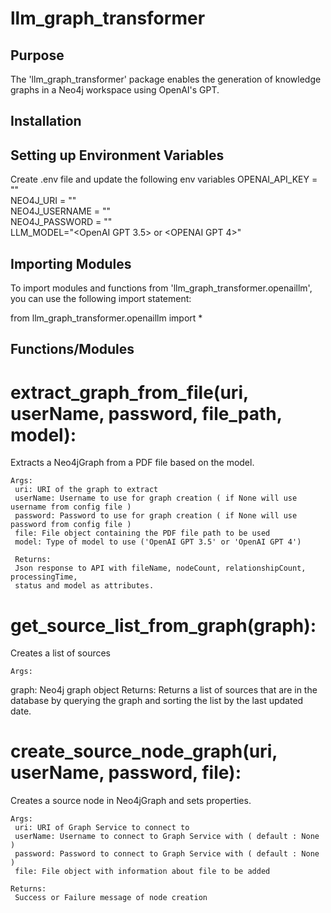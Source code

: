 # llm_graph_transformer

## Purpose
The 'llm_graph_transformer' package enables the generation of knowledge graphs in a Neo4j workspace using OpenAI's GPT.

## Installation

## Setting up Environment Variables
Create .env file and update the following env variables
OPENAI_API_KEY = ""\
NEO4J_URI = ""\
NEO4J_USERNAME = ""\
NEO4J_PASSWORD = ""\
LLM_MODEL="<OpenAI GPT 3.5> or <OPENAI GPT 4>"

## Importing Modules
To import modules and functions from 'llm_graph_transformer.openaillm', you can use the following import statement:

from llm_graph_transformer.openaillm import *

## Functions/Modules

# extract_graph_from_file(uri, userName, password, file_path, model):
   Extracts a Neo4jGraph from a PDF file based on the model.
   
    Args:
   	 uri: URI of the graph to extract
   	 userName: Username to use for graph creation ( if None will use username from config file )
   	 password: Password to use for graph creation ( if None will use password from config file )
   	 file: File object containing the PDF file path to be used
   	 model: Type of model to use ('OpenAI GPT 3.5' or 'OpenAI GPT 4')
   
     Returns: 
   	 Json response to API with fileName, nodeCount, relationshipCount, processingTime, 
     status and model as attributes.

# get_source_list_from_graph(graph):
   
   Creates a list of sources
   
    Args:
  graph: Neo4j graph object
    Returns:
   Returns a list of sources that are in the database by querying the graph and 
   sorting the list by the last updated date. 

# create_source_node_graph(uri, userName, password, file):

   Creates a source node in Neo4jGraph and sets properties.
   
    Args:
   	 uri: URI of Graph Service to connect to
   	 userName: Username to connect to Graph Service with ( default : None )
   	 password: Password to connect to Graph Service with ( default : None )
   	 file: File object with information about file to be added
   
    Returns: 
   	 Success or Failure message of node creation


